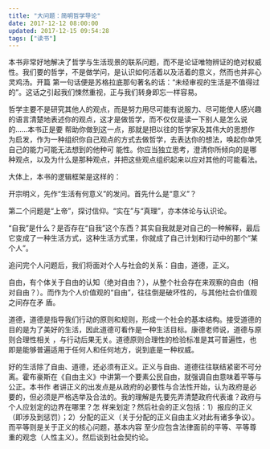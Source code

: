 ```yaml
---
title: "大问题：简明哲学导论"
date: 2017-12-12 08:00:00
updated: 2017-12-15 09:54:28
tags: ["读书"]
---
```

本书非常好地解决了哲学与生活现景的联系问题，而不是论证唯物辨证的绝对权威性。我们要的哲学，不是做学问，是认识如何活着以及活着的意义，然而也并非心灵鸡汤。开篇
第一句话便是苏格拉底那句著名的话：“未经审视的生活是不值得过的”。这话之引起我们悚然重视，正与我们转身即忘一样容易。  
  
哲学主要不是研究其他人的观点，而是努力用尽可能有说服力、尽可能使人感兴趣的语言清楚地表述你的观点，这才是做哲学，而不仅仅是读一下别人是怎么说的……本书正是要
帮助你做到这一点，那就是把以往的哲学家及其伟大的思想作为启发，作为一种组织你自己观点的方式去做哲学，去表达你的想法，唤起你单凭自己的能力可能无法想到的他种可
能性。你应当独立思考，澄清你所倾向的是哪种观点，以及为什么是那种观点，并把这些观点组织起来以应对其他的可能看法。  
  
大体上，本书的逻辑框架是这样的：
  
开宗明义，先作“生活有何意义”的发问。首先什么是“意义”？
  
第二个问题是“上帝”，探讨信仰。“实在”与“真理”，亦本体论与认识论。
  
“自我”是什么？是否存在“自我”这个东西？其实自我就是对自己的一种解释，最后它变成了一种生活方式，这种生活方式里，你就成了自己计划和行动中的那个“某个人”。
  
追问完个人问题后，我们将面对个人与社会的关系：自由，道德，正义。
  
自由，有个体关于自由的认知（绝对自由？），从整个社会存在来观察的自由（相对自由？）。而作为个人价值观的“自由”，往往倒是破坏性的，与其他社会价值观之间存在矛
盾。
  
道德，道德是指导我们行动的原则和规则，形成一个社会的基本结构。接受道德的目的是为了美好的生活，因此道德可看作是一种生活目标。康德老师说，道德与原则合理性相关
，与行动后果无关。道德原则合理性的检验标准是其可普遍性，也即是能够普遍适用于任何人和任何地方，说到底是一种权威。
  
好的生活除了自由、道德，还必须有正义。正义与自由、道德往往联结紧密不可分离。霍布豪斯在《自由主义》中讲第一个要素公民自由，就强调自由意味着平等与公正。本书作
者讲正义的出发点是从政府的必要性与合法性开始，认为政府是必要的，但必须是严格选举及合法的。我的理解是先要先弄清楚政府代表谁？政府与个人应划定的边界在哪里？怎
样来划定？然后社会的正义包括：1）报应的正义（即涉及到惩罚）；2）分配的正义（关于分配的正义自由主义对此有诸多争议）。而平等则是关于正义的核心问题，基本内容
至少应包含法律面前的平等、平等尊重的观念（人性主义）。然后谈到社会契约论。
